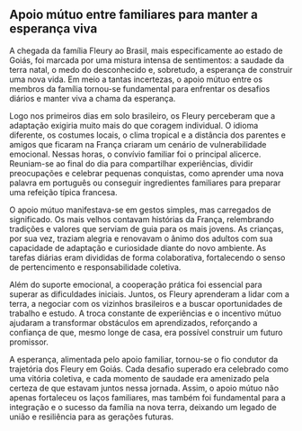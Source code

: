 ## Apoio mútuo entre familiares para manter a esperança viva

A chegada da família Fleury ao Brasil, mais especificamente ao estado de Goiás, foi marcada por uma mistura intensa de sentimentos: a saudade da terra natal, o medo do desconhecido e, sobretudo, a esperança de construir uma nova vida. Em meio a tantas incertezas, o apoio mútuo entre os membros da família tornou-se fundamental para enfrentar os desafios diários e manter viva a chama da esperança.

Logo nos primeiros dias em solo brasileiro, os Fleury perceberam que a adaptação exigiria muito mais do que coragem individual. O idioma diferente, os costumes locais, o clima tropical e a distância dos parentes e amigos que ficaram na França criaram um cenário de vulnerabilidade emocional. Nessas horas, o convívio familiar foi o principal alicerce. Reuniam-se ao final do dia para compartilhar experiências, dividir preocupações e celebrar pequenas conquistas, como aprender uma nova palavra em português ou conseguir ingredientes familiares para preparar uma refeição típica francesa.

O apoio mútuo manifestava-se em gestos simples, mas carregados de significado. Os mais velhos contavam histórias da França, relembrando tradições e valores que serviam de guia para os mais jovens. As crianças, por sua vez, traziam alegria e renovavam o ânimo dos adultos com sua capacidade de adaptação e curiosidade diante do novo ambiente. As tarefas diárias eram divididas de forma colaborativa, fortalecendo o senso de pertencimento e responsabilidade coletiva.

Além do suporte emocional, a cooperação prática foi essencial para superar as dificuldades iniciais. Juntos, os Fleury aprenderam a lidar com a terra, a negociar com os vizinhos brasileiros e a buscar oportunidades de trabalho e estudo. A troca constante de experiências e o incentivo mútuo ajudaram a transformar obstáculos em aprendizados, reforçando a confiança de que, mesmo longe de casa, era possível construir um futuro promissor.

A esperança, alimentada pelo apoio familiar, tornou-se o fio condutor da trajetória dos Fleury em Goiás. Cada desafio superado era celebrado como uma vitória coletiva, e cada momento de saudade era amenizado pela certeza de que estavam juntos nessa jornada. Assim, o apoio mútuo não apenas fortaleceu os laços familiares, mas também foi fundamental para a integração e o sucesso da família na nova terra, deixando um legado de união e resiliência para as gerações futuras.